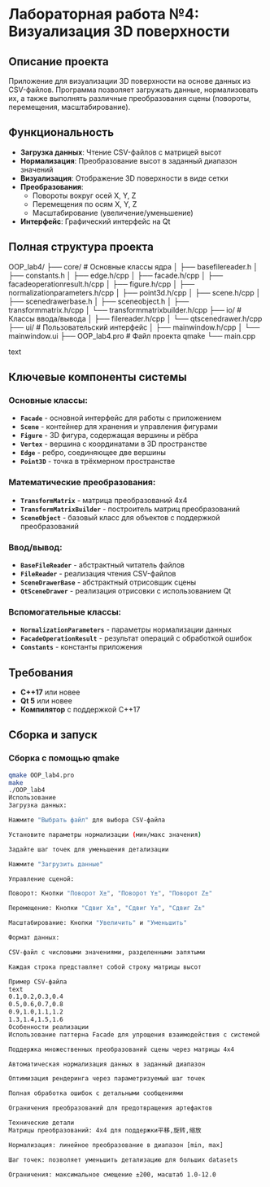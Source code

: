 # Лабораторная работа №4: Визуализация 3D поверхности

## Описание проекта

Приложение для визуализации 3D поверхности на основе данных из CSV-файлов. Программа позволяет загружать данные, нормализовать их, а также выполнять различные преобразования сцены (повороты, перемещения, масштабирование).

## Функциональность

- **Загрузка данных**: Чтение CSV-файлов с матрицей высот
- **Нормализация**: Преобразование высот в заданный диапазон значений
- **Визуализация**: Отображение 3D поверхности в виде сетки
- **Преобразования**:
  - Повороты вокруг осей X, Y, Z
  - Перемещения по осям X, Y, Z
  - Масштабирование (увеличение/уменьшение)
- **Интерфейс**: Графический интерфейс на Qt

## Полная структура проекта
OOP_lab4/
├── core/ # Основные классы ядра
│ ├── basefilereader.h
│ ├── constants.h
│ ├── edge.h/cpp
│ ├── facade.h/cpp
│ ├── facadeoperationresult.h/cpp
│ ├── figure.h/cpp
│ ├── normalizationparameters.h/cpp
│ ├── point3d.h/cpp
│ ├── scene.h/cpp
│ ├── scenedrawerbase.h
│ ├── sceneobject.h
│ ├── transformmatrix.h/cpp
│ └── transformmatrixbuilder.h/cpp
├── io/ # Классы ввода/вывода
│ ├── filereader.h/cpp
│ └── qtscenedrawer.h/cpp
├── ui/ # Пользовательский интерфейс
│ ├── mainwindow.h/cpp
│ └── mainwindow.ui
├── OOP_lab4.pro # Файл проекта qmake
└── main.cpp

text

## Ключевые компоненты системы

### Основные классы:
- **`Facade`** - основной интерфейс для работы с приложением
- **`Scene`** - контейнер для хранения и управления фигурами
- **`Figure`** - 3D фигура, содержащая вершины и рёбра
- **`Vertex`** - вершина с координатами в 3D пространстве
- **`Edge`** - ребро, соединяющее две вершины
- **`Point3D`** - точка в трёхмерном пространстве

### Математические преобразования:
- **`TransformMatrix`** - матрица преобразований 4x4
- **`TransformMatrixBuilder`** - построитель матриц преобразований
- **`SceneObject`** - базовый класс для объектов с поддержкой преобразований

### Ввод/вывод:
- **`BaseFileReader`** - абстрактный читатель файлов
- **`FileReader`** - реализация чтения CSV-файлов
- **`SceneDrawerBase`** - абстрактный отрисовщик сцены
- **`QtSceneDrawer`** - реализация отрисовки с использованием Qt

### Вспомогательные классы:
- **`NormalizationParameters`** - параметры нормализации данных
- **`FacadeOperationResult`** - результат операций с обработкой ошибок
- **`Constants`** - константы приложения

## Требования

- **C++17** или новее
- **Qt 5** или новее
- **Компилятор** с поддержкой C++17

## Сборка и запуск

### Сборка с помощью qmake

```bash
qmake OOP_lab4.pro
make
./OOP_lab4
Использование
Загрузка данных:

Нажмите "Выбрать файл" для выбора CSV-файла

Установите параметры нормализации (мин/макс значения)

Задайте шаг точек для уменьшения детализации

Нажмите "Загрузить данные"

Управление сценой:

Поворот: Кнопки "Поворот X±", "Поворот Y±", "Поворот Z±"

Перемещение: Кнопки "Сдвиг X±", "Сдвиг Y±", "Сдвиг Z±"

Масштабирование: Кнопки "Увеличить" и "Уменьшить"

Формат данных:

CSV-файл с числовыми значениями, разделенными запятыми

Каждая строка представляет собой строку матрицы высот

Пример CSV-файла
text
0.1,0.2,0.3,0.4
0.5,0.6,0.7,0.8
0.9,1.0,1.1,1.2
1.3,1.4,1.5,1.6
Особенности реализации
Использование паттерна Facade для упрощения взаимодействия с системой

Поддержка множественных преобразований сцены через матрицы 4x4

Автоматическая нормализация данных в заданный диапазон

Оптимизация рендеринга через параметризуемый шаг точек

Полная обработка ошибок с детальными сообщениями

Ограничения преобразований для предотвращения артефактов

Технические детали
Матрицы преобразований: 4x4 для поддержки平移,旋转,缩放

Нормализация: линейное преобразование в диапазон [min, max]

Шаг точек: позволяет уменьшить детализацию для больших datasets

Ограничения: максимальное смещение ±200, масштаб 1.0-12.0
